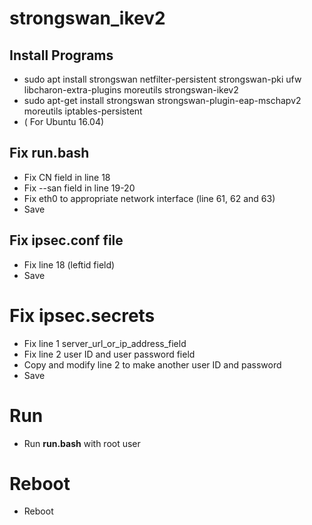 # strongswan_ikev2
## Install Programs
- sudo apt install strongswan netfilter-persistent strongswan-pki ufw libcharon-extra-plugins moreutils strongswan-ikev2
- sudo apt-get install strongswan strongswan-plugin-eap-mschapv2 moreutils iptables-persistent 
- ( For Ubuntu 16.04)

## Fix run.bash
- Fix CN field in line 18
- Fix --san field in line 19-20
- Fix eth0 to appropriate network interface (line 61, 62 and 63)
- Save 

## Fix ipsec.conf file
- Fix line 18 (leftid field)
- Save

# Fix ipsec.secrets
- Fix line 1 server_url_or_ip_address_field
- Fix line 2 user ID and user password field
- Copy and modify line 2 to make another user ID and password
- Save

# Run
- Run **run.bash** with root user

# Reboot
- Reboot

